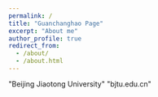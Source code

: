 ```yaml
---
permalink: /
title: "Guanchanghao Page"
excerpt: "About me"
author_profile: true
redirect_from: 
  - /about/
  - /about.html
---
```


"Beijing Jiaotong University"
"bjtu.edu.cn"
